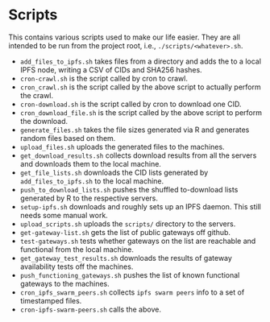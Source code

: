 # Scripts

This contains various scripts used to make our life easier.
They are all intended to be run from the project root, i.e., `./scripts/<whatever>.sh`.

- `add_files_to_ipfs.sh` takes files from a directory and adds the to a local IPFS node, writing a CSV of CIDs and SHA256 hashes.
- `cron-crawl.sh` is the script called by cron to crawl.
- `cron_crawl.sh` is the script called by the above script to actually perform the crawl.
- `cron-download.sh` is the script called by cron to download one CID.
- `cron_download_file.sh` is the script called by the above script to perform the download.
- `generate_files.sh` takes the file sizes generated via R and generates random files based on them.
- `upload_files.sh` uploads the generated files to the machines.
- `get_download_results.sh` collects download results from all the servers and downloads them to the local machine.
- `get_file_lists.sh` downloads the CID lists generated by `add_files_to_ipfs.sh` to the local machine.
- `push_to_download_lists.sh` pushes the shuffled to-download lists generated by R to the respective servers.
- `setup-ipfs.sh` downloads and roughly sets up an IPFS daemon. This still needs some manual work.
- `upload_scripts.sh` uploads the `scripts/` directory to the servers.
- `get-gateway-list.sh` gets the list of public gateways off github.
- `test-gateways.sh` tests whether gateways on the list are reachable and functional from the local machine.
- `get_gateway_test_results.sh` downloads the results of gateway availability tests off the machines.
- `push_functioning_gateways.sh` pushes the list of known functional gateways to the machines.
- `cron_ipfs_swarm_peers.sh` collects `ipfs swarm peers` info to a set of timestamped files.
- `cron-ipfs-swarm-peers.sh` calls the above.
